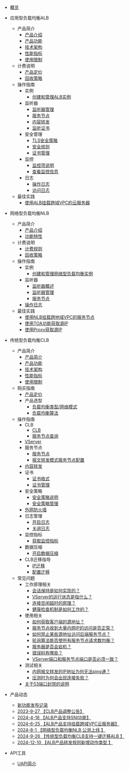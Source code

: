 
- [概览](/ulb/README)
- 应用型负载均衡ALB
  * 产品简介
    * [产品介绍](/ulb/alb/intro/whatisalb)
    * [产品功能](/ulb/alb/intro/function)
    * [技术架构](/ulb/alb/intro/architecture)
    * [性能指标](/ulb/alb/intro/performance)
    * [使用限制](/ulb/alb/intro/limit)
  * 计费说明
    * [产品定价](/ulb/alb/buy/charge)
    * [回收策略](/ulb/alb/buy/recyle)
  * 操作指南
      * 实例
        *  [创建和管理ALB实例]( ulb/alb/guide/instance/create-instance.md )
      * 监听器
        *  [监听器管理]( ulb/alb/guide/listeners/manage-listeners.md )
        *  [服务节点]( ulb/alb/guide/listeners/manage-node.md )
        *  [内容转发]( ulb/alb/guide/listeners/forwarding.md )
        *  [监听证书]( ulb/alb/guide/listeners/certificates.md )
      * 安全管理
        *  [TLS安全策略]( ulb/alb/guide/security-management/tls-security-policies.md )
        *  [安全规则]( ulb/alb/guide/security-management/safety-rules.md )
        *  [证书管理]( ulb/alb/guide/security-management/manage-certificates.md )
      * 监控
        *  [监控项说明]( ulb/alb/guide/monitoring/monitoring-metrics.md )
        *  [查看监控信息]( ulb/alb/guide/monitoring/view-alb-monitoring.md )
      * 日志
        *  [操作日志]( ulb/alb/guide/logs/audit-logs.md )
        *  [访问日志]( ulb/alb/guide/logs/access-logs.md )
  * 最佳实践
    * [使用ALB挂载跨域VPC的云服务器](ulb/alb/use/use-instance.md)
- 网络型负载均衡NLB
  * 产品简介
    * [产品介绍](/ulb/NLB/intro/whatisnlb)
    * [功能特性](/ulb/NLB/intro/function)
  * 计费说明
    * [计费规则](/ulb/NLB/buy/charge)
    * [回收策略](/ulb/NLB/buy/recyle)
  * 操作指南
    * 实例
      * [创建和管理网络型负载均衡实例](/ulb/NLB/guide/instance/create-instance.md)
    * 监听器
      * [监听器概述](ulb/NLB/guide/listeners/whatlisteners.md)
      * [监听器管理](ulb/NLB/guide/listeners/manage-listeners.md)
      * [服务节点](ulb/NLB/guide/listeners/manage-node.md )
    * [操作日志](ulb/NLB/guide/audit-logs.md)
  * 最佳实践
    * [使用NLB挂载跨地域VPC的服务节点](ulb/NLB/use/use-instance.md)
    *  [使用TOA功能获取源IP](ulb/NLB/use/obtain-client-ip.md)
    *  [使用Proxy获取源IP](ulb/NLB/use/obtain-client-ip-proxy.md)
- 传统型负载均衡CLB
  * 产品简介
    * [产品简介](/ulb/intro/whatisulb)
    * [产品功能](/ulb/intro/function)
    * [技术架构](/ulb/intro/architecture)
    * [性能指标](/ulb/intro/performance)
    * [使用限制](/ulb/intro/limit)
  * 购买指南
    * [产品定价](/ulb/fast/price)
    * 产品选型
        * [负载均衡类型/网络模式](/ulb/fast/createulb/networktype)
        * [负载均衡算法](/ulb/fast/createulb/algorithm)
  * 操作指南
    * CLB
      * [CLB](/ulb/guide/ulb/createulb)
      * [服务节点查询](/ulb/guide/ulb/querybackend)
    * [VServer](/ulb/guide/vserver/createvserver) 
    * 服务节点
      * [服务节点](/ulb/guide/realserver/addrealserver)
      * [报文转发模式服务节点配置](/ulb/guide/realserver/editrealserver)
    * [内容转发](/ulb/guide/forwardpolicy/addrule)
    * 证书
      * [证书格式](/ulb/guide/certificate/certificateformat)
      * [证书管理](/ulb/guide/certificate/addcertificate)
    * 安全策略
      * [安全策略说明](/ulb/guide/securitypolicy/securitypolicy)
      * [安全策略管理](/ulb/guide/securitypolicy/addsecuritypolicy)
    * [外网防火墙](/ulb/guide/firewall/bindfirewall)
    * 日志管理
      * [开启日志](/ulb/guide/log/openlog)
      * [关闭日志](/ulb/guide/log/closelog)
    * 监控指标
      * [获取监控指标](/ulb/guide/ulbmonitor/getmonitoring)
     * 数据压缩
       *  [开启数据压缩]( /ulb/guide/datacompression/opendatacompression.md )
    * CLB迁移指导
      *  [IP迁移]( /ulb/guide/migrate/ipmigrate.md )
      *  [配置迁移]( /ulb/guide/migrate/configuremigration.md)
  * 常见问题
    * 工作原理相关
      * [会话保持是如何实现的？](/ulb/faq/session)
      * [VServer的运行状态是指什么？](/ulb/faq/vserverstatus)
      * [连接空闲超时的原理？](/ulb/faq/idletimeout)
      * [健康检查机制是如何工作的？](/ulb/faq/ulbhealthcheck)
    * 使用相关
      * [如何获取客户端的源地址？](/ulb/faq/sourceip)
      * [服务节点收到大量内网IP的访问是否正常？](/ulb/faq/intranetip)
      * [如何禁止某些源地址访问后端服务节点？](/ulb/faq/firewall)
      * [轮询算法能否使所有服务节点请求数均衡？](/ulb/faq/pollingalgorithm)
      * [服务器是否会宕机？](/ulb/faq/ulbserver)
      * [错误码有哪些？](/ulb/faq/errorcode)
      * [VServer端口和服务节点端口是否必须一致？](/ulb/faq/vserverport)
    * 测试相关
      * [内网报文转发的IP地址为何无法ping通？](/ulb/faq/ping)
      * [压测时为何会出现连接失败？](/ulb/faq/pressuretest)
    * [关于53端口封禁的说明](/ulb/faq/53port)
- 产品动态
  * [新功能发布记录](ulb/releasenotes/newfunctions)
  * [2023-9-27 【CLB产品调整公告】](ulb/releasenotes/updates)
  * [2024-4-18 【ALB产品支持SNI功能】](ulb/releasenotes/alb-sni.md)
  * [2024-6-25 【ALB产品支持挂载跨域VPC云服务器】](ulb/releasenotes/alb-vpc.md)
  * [2024-8-1 【网络型负载均衡NLB 公测上线 】](ulb/releasenotes/nlb_release.md)
  * [2024-9-26 【传统型负载均衡CLB支持一键迁移ALB 】](ulb/releasenotes/clb7_migrate.md)
  * [2024-12-10 【ALB产品转发规则新增动作类型 】](ulb/releasenotes/alb_forwarding_upadte.md)
- API工具

  * [UAPI简介](/ulb/api/uapi)


​    
